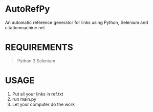 # AutoRefPy
An automatic reference generator for links using Python, Selenium and citationmachine.net

# REQUIREMENTS
> Python 3
> Selenium

# USAGE
1. Put all your links in ref.txt
2. run main.py
3. Let your computer do the work
